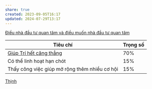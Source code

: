 ```yaml
---
share: true
created: 2023-09-05T16:17
updated: 2024-07-29T13:17
---
```

[Điều nhà đầu tư quan tâm và điều muốn nhà đầu tư quan tâm](../Qu%E1%BB%B9/%C4%90i%E1%BB%81u%20nh%C3%A0%20%C4%91%E1%BA%A7u%20t%C6%B0%20quan%20t%C3%A2m%20v%C3%A0%20%C4%91i%E1%BB%81u%20mu%E1%BB%91n%20nh%C3%A0%20%C4%91%E1%BA%A7u%20t%C6%B0%20quan%20t%C3%A2m.md)

| Tiêu chí                                      | Trọng số |
| --------------------------------------------- | -------- |
| [Giúp Trí hết căng thẳng](../../../../Gi%C3%BAp%20nhau%20tho%C3%A1t%20n%E1%BB%A3/Kendy/Kendy%20c%E1%BA%A7n%20g%C3%AC.md)     | 70%      |
| Có thể linh hoạt hạn chót                     | 15%      |
| Thấy công việc giúp mở rộng thêm nhiều cơ hội | 15%      |

[Thịnh](./Th%E1%BB%8Bnh.md)